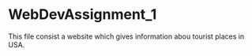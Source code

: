 # WebDevAssignment_1
 
This file consist a website which gives information abou tourist places in USA.
